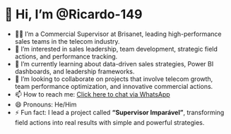 # 👋 Hi, I’m @Ricardo-149

- 👨‍💼 I’m a Commercial Supervisor at Brisanet, leading high-performance sales teams in the telecom industry.
- 👀 I’m interested in sales leadership, team development, strategic field actions, and performance tracking.
- 🌱 I’m currently learning about data-driven sales strategies, Power BI dashboards, and leadership frameworks.
- 💞️ I’m looking to collaborate on projects that involve telecom growth, team performance optimization, and innovative commercial actions.
- 📫 How to reach me: [Click here to chat via WhatsApp](https://wa.me/message/AJ4ISNXQ3BMUH1)
- 😄 Pronouns: He/Him
- ⚡ Fun fact: I lead a project called **“Supervisor Imparável”**, transforming field actions into real results with simple and powerful strategies.

<!---
Ricardo-149/Ricardo-149 is a ✨ special ✨ repository because its `README.md` (this file) appears on your GitHub profile.
You can click the Preview link to take a look at your changes.
--->
